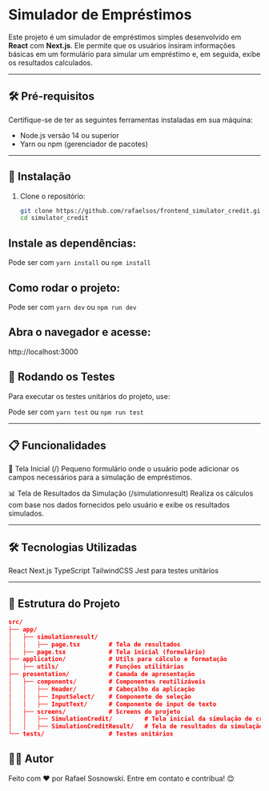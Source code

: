 # Simulador de Empréstimos

Este projeto é um simulador de empréstimos simples desenvolvido em **React** com **Next.js**. Ele permite que os usuários insiram informações básicas em um formulário para simular um empréstimo e, em seguida, exibe os resultados calculados.

---

## 🛠️ Pré-requisitos

Certifique-se de ter as seguintes ferramentas instaladas em sua máquina:

- Node.js versão 14 ou superior
- Yarn ou npm (gerenciador de pacotes)

---

## 🚀 Instalação

1. Clone o repositório:
   ```bash
   git clone https://github.com/rafaelsos/frontend_simulator_credit.git
   cd simulator_credit

## Instale as dependências:

Pode ser com `yarn install` ou `npm install`

## Como rodar o projeto:

Pode ser com `yarn dev` ou `npm run dev`

## Abra o navegador e acesse:

http://localhost:3000

## 🧪 Rodando os Testes
Para executar os testes unitários do projeto, use:

Pode ser com `yarn test` ou `npm run test`

---
## 📋 Funcionalidades

📝 Tela Inicial (/)
Pequeno formulário onde o usuário pode adicionar os campos necessários para a simulação de empréstimos.

📊 Tela de Resultados da Simulação (/simulationresult)
Realiza os cálculos com base nos dados fornecidos pelo usuário e exibe os resultados simulados.

---
## 🛠️ Tecnologias Utilizadas
React
Next.js
TypeScript
TailwindCSS
Jest para testes unitários

---
## 📂 Estrutura do Projeto

```json
src/
├── app/
│   ├── simulationresult/
│   │   ├── page.tsx        # Tela de resultados
│   ├── page.tsx            # Tela inicial (formulário)
├── application/            # Utils para cálculo e formatação
│   ├── utils/              # Funções utilitárias
├── presentation/           # Camada de apresentação
│   ├── components/         # Componentes reutilizáveis
│   │   ├── Header/         # Cabeçalho da aplicação
│   │   ├── InputSelect/    # Componente de seleção
│   │   ├── InputText/      # Componente de input de texto
│   ├── screens/            # Screens do projeto
│   │   ├── SimulationCredit/         # Tela inicial da simulação de crédito
│   │   ├── SimulationCreditResult/   # Tela de resultados da simulação de crédito
└── tests/                  # Testes unitários

```

## 🧑‍💻 Autor
Feito com ❤️ por Rafael Sosnowski. Entre em contato e contribua! 😊



